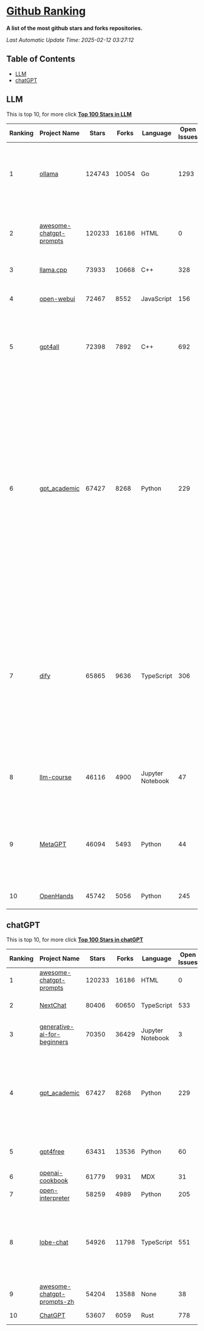 [Github Ranking](./README.md)
==========

**A list of the most github stars and forks repositories.**

*Last Automatic Update Time: 2025-02-12 03:27:12*

## Table of Contents
 * [LLM](#LLM)
 * [chatGPT](#chatGPT)

## LLM

This is top 10, for more click **[Top 100 Stars in LLM](Top100/LLM.md)**

| Ranking | Project Name | Stars | Forks | Language | Open Issues | Description | Last Commit |
| ------- | ------------ | ----- | ----- | -------- | ----------- | ----------- | ----------- |
| 1 | [ollama](https://github.com/ollama/ollama) | 124743 | 10054 | Go | 1293 | Get up and running with Llama 3.3, DeepSeek-R1, Phi-4, Gemma 2, and other large language models. | 2025-02-12T01:02:06Z |
| 2 | [awesome-chatgpt-prompts](https://github.com/f/awesome-chatgpt-prompts) | 120233 | 16186 | HTML | 0 | This repo includes ChatGPT prompt curation to use ChatGPT and other LLM tools better. | 2025-02-11T21:05:49Z |
| 3 | [llama.cpp](https://github.com/ggerganov/llama.cpp) | 73933 | 10668 | C++ | 328 | LLM inference in C/C++ | 2025-02-11T23:33:28Z |
| 4 | [open-webui](https://github.com/open-webui/open-webui) | 72467 | 8552 | JavaScript | 156 | User-friendly AI Interface (Supports Ollama, OpenAI API, ...) | 2025-02-12T02:58:01Z |
| 5 | [gpt4all](https://github.com/nomic-ai/gpt4all) | 72398 | 7892 | C++ | 692 | GPT4All: Run Local LLMs on Any Device. Open-source and available for commercial use. | 2025-02-11T21:41:45Z |
| 6 | [gpt_academic](https://github.com/binary-husky/gpt_academic) | 67427 | 8268 | Python | 229 | 为GPT/GLM等LLM大语言模型提供实用化交互接口，特别优化论文阅读/润色/写作体验，模块化设计，支持自定义快捷按钮&函数插件，支持Python和C++等项目剖析&自译解功能，PDF/LaTex论文翻译&总结功能，支持并行问询多种LLM模型，支持chatglm3等本地模型。接入通义千问, deepseekcoder, 讯飞星火, 文心一言, llama2, rwkv, claude2, moss等。 | 2025-02-09T12:27:01Z |
| 7 | [dify](https://github.com/langgenius/dify) | 65865 | 9636 | TypeScript | 306 | Dify is an open-source LLM app development platform. Dify's intuitive interface combines AI workflow, RAG pipeline, agent capabilities, model management, observability features and more, letting you quickly go from prototype to production. | 2025-02-12T01:15:15Z |
| 8 | [llm-course](https://github.com/mlabonne/llm-course) | 46116 | 4900 | Jupyter Notebook | 47 | Course to get into Large Language Models (LLMs) with roadmaps and Colab notebooks. | 2025-01-22T22:32:51Z |
| 9 | [MetaGPT](https://github.com/geekan/MetaGPT) | 46094 | 5493 | Python | 44 | 🌟 The Multi-Agent Framework: First AI Software Company, Towards Natural Language Programming | 2025-02-12T02:52:01Z |
| 10 | [OpenHands](https://github.com/All-Hands-AI/OpenHands) | 45742 | 5056 | Python | 245 | 🙌 OpenHands: Code Less, Make More | 2025-02-11T22:30:41Z |


## chatGPT

This is top 10, for more click **[Top 100 Stars in chatGPT](Top100/chatGPT.md)**

| Ranking | Project Name | Stars | Forks | Language | Open Issues | Description | Last Commit |
| ------- | ------------ | ----- | ----- | -------- | ----------- | ----------- | ----------- |
| 1 | [awesome-chatgpt-prompts](https://github.com/f/awesome-chatgpt-prompts) | 120233 | 16186 | HTML | 0 | This repo includes ChatGPT prompt curation to use ChatGPT and other LLM tools better. | 2025-02-11T21:05:49Z |
| 2 | [NextChat](https://github.com/ChatGPTNextWeb/NextChat) | 80406 | 60650 | TypeScript | 533 | ✨ Light and Fast AI Assistant. Support: Web \| iOS \| MacOS \| Android \|  Linux \| Windows | 2025-02-11T10:37:48Z |
| 3 | [generative-ai-for-beginners](https://github.com/microsoft/generative-ai-for-beginners) | 70350 | 36429 | Jupyter Notebook | 3 | 21 Lessons, Get Started Building with Generative AI  🔗 https://microsoft.github.io/generative-ai-for-beginners/ | 2025-02-04T10:26:20Z |
| 4 | [gpt_academic](https://github.com/binary-husky/gpt_academic) | 67427 | 8268 | Python | 229 | 为GPT/GLM等LLM大语言模型提供实用化交互接口，特别优化论文阅读/润色/写作体验，模块化设计，支持自定义快捷按钮&函数插件，支持Python和C++等项目剖析&自译解功能，PDF/LaTex论文翻译&总结功能，支持并行问询多种LLM模型，支持chatglm3等本地模型。接入通义千问, deepseekcoder, 讯飞星火, 文心一言, llama2, rwkv, claude2, moss等。 | 2025-02-09T12:27:01Z |
| 5 | [gpt4free](https://github.com/xtekky/gpt4free) | 63431 | 13536 | Python | 60 | The official gpt4free repository \| various collection of powerful language models \| o3 mini and deepseek r1 | 2025-02-11T17:58:56Z |
| 6 | [openai-cookbook](https://github.com/openai/openai-cookbook) | 61779 | 9931 | MDX | 31 | Examples and guides for using the OpenAI API | 2025-02-11T17:28:51Z |
| 7 | [open-interpreter](https://github.com/OpenInterpreter/open-interpreter) | 58259 | 4989 | Python | 205 | A natural language interface for computers | 2025-01-24T13:02:04Z |
| 8 | [lobe-chat](https://github.com/lobehub/lobe-chat) | 54926 | 11798 | TypeScript | 551 | 🤯 Lobe Chat - an open-source, modern-design AI chat framework. Supports Multi AI Providers( OpenAI / Claude 3 / Gemini / Ollama / Qwen /  DeepSeek), Knowledge Base (file upload / knowledge management / RAG ), Multi-Modals (Vision/TTS/Plugins/Artifacts). One-click FREE deployment of your private ChatGPT/ Claude application. | 2025-02-12T02:13:45Z |
| 9 | [awesome-chatgpt-prompts-zh](https://github.com/PlexPt/awesome-chatgpt-prompts-zh) | 54204 | 13588 | None | 38 | ChatGPT 中文调教指南。各种场景使用指南。学习怎么让它听你的话。 | 2025-01-01T08:34:33Z |
| 10 | [ChatGPT](https://github.com/lencx/ChatGPT) | 53607 | 6059 | Rust | 778 | 🔮 ChatGPT Desktop Application (Mac, Windows and Linux) | 2024-08-29T17:58:11Z |

